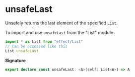 # unsafeLast

Unsafely returns the last element of the specified `List`.

To import and use `unsafeLast` from the "List" module:

```ts
import * as List from "effect/List"
// Can be accessed like this
List.unsafeLast
```

**Signature**

```ts
export declare const unsafeLast: <A>(self: List<A>) => A
```
